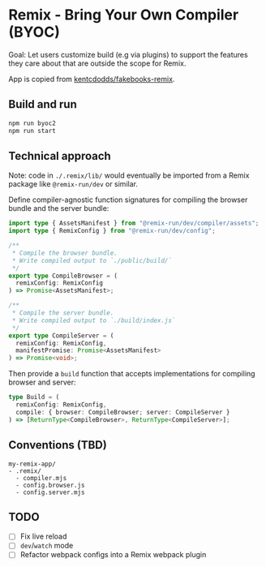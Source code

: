 # Remix - Bring Your Own Compiler (BYOC)

Goal: Let users customize build (e.g via plugins) to support the features they care about that are outside the scope for Remix.

App is copied from [kentcdodds/fakebooks-remix](https://github.com/kentcdodds/fakebooks-remix).

## Build and run

```sh
npm run byoc2
npm run start
```

## Technical approach

Note: code in `./.remix/lib/` would eventually be imported from a Remix package like `@remix-run/dev` or similar.

Define compiler-agnostic function signatures for compiling the browser bundle and the server bundle:

```ts
import type { AssetsManifest } from "@remix-run/dev/compiler/assets";
import type { RemixConfig } from "@remix-run/dev/config";

/**
 * Compile the browser bundle.
 * Write compiled output to `./public/build/`
 */
export type CompileBrowser = (
  remixConfig: RemixConfig
) => Promise<AssetsManifest>;

/**
 * Compile the server bundle.
 * Write compiled output to `./build/index.js`
 */
export type CompileServer = (
  remixConfig: RemixConfig,
  manifestPromise: Promise<AssetsManifest>
) => Promise<void>;
```

Then provide a `build` function that accepts implementations for compiling browser and server:

```ts
type Build = (
  remixConfig: RemixConfig,
  compile: { browser: CompileBrowser; server: CompileServer }
) => [ReturnType<CompileBrowser>, ReturnType<CompileServer>];
```

## Conventions (TBD)

```
my-remix-app/
- .remix/
  - compiler.mjs
  - config.browser.js
  - config.server.mjs
```

## TODO
- [ ] Fix live reload
- [ ] `dev`/`watch` mode
- [ ] Refactor webpack configs into a Remix webpack plugin